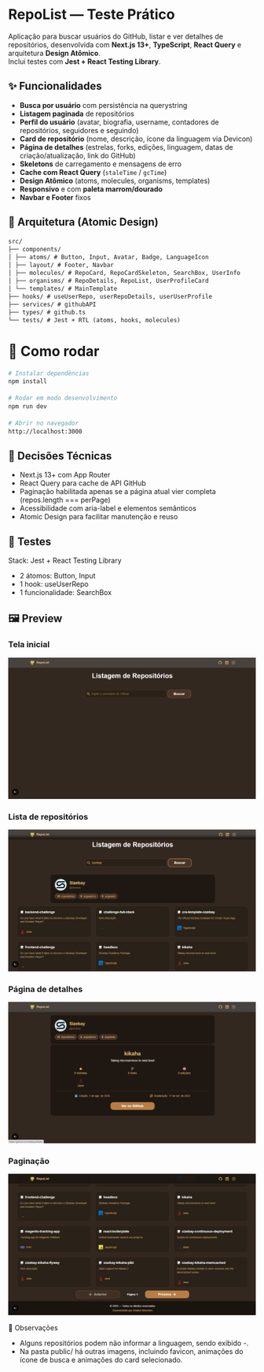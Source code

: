 # RepoList — Teste Prático

Aplicação para buscar usuários do GitHub, listar e ver detalhes de repositórios, desenvolvida com **Next.js 13+**, **TypeScript**, **React Query** e arquitetura **Design Atômico**.  
Inclui testes com **Jest + React Testing Library**.

## ✨ Funcionalidades

- **Busca por usuário** com persistência na querystring  
- **Listagem paginada** de repositórios  
- **Perfil do usuário** (avatar, biografia, username, contadores de repositórios, seguidores e seguindo)  
- **Card de repositório** (nome, descrição, ícone da linguagem via Devicon)  
- **Página de detalhes** (estrelas, forks, edições, linguagem, datas de criação/atualização, link do GitHub)  
- **Skeletons** de carregamento e mensagens de erro
- **Cache com React Query** (`staleTime` / `gcTime`)  
- **Design Atômico** (atoms, molecules, organisms, templates)  
- **Responsivo** e com **paleta marrom/dourado**  
- **Navbar e Footer** fixos

## 🧱 Arquitetura (Atomic Design)
```
src/
├── components/
│ ├── atoms/ # Button, Input, Avatar, Badge, LanguageIcon
│ ├── layout/ # Footer, Navbar
│ ├── molecules/ # RepoCard, RepoCardSkeleton, SearchBox, UserInfo
│ ├── organisms/ # RepoDetails, RepoList, UserProfileCard
│ └── templates/ # MainTemplate
├── hooks/ # useUserRepo, userRepoDetails, userUserProfile
├── services/ # githubAPI
├── types/ # github.ts
└── tests/ # Jest + RTL (atoms, hooks, molecules)
```

# 🚀 Como rodar

```bash
# Instalar dependências
npm install

# Rodar em modo desenvolvimento
npm run dev

# Abrir no navegador
http://localhost:3000
```

## 🧠 Decisões Técnicas

- Next.js 13+ com App Router
- React Query para cache de API GitHub
- Paginação habilitada apenas se a página atual vier completa (repos.length === perPage)
- Acessibilidade com aria-label e elementos semânticos
- Atomic Design para facilitar manutenção e reuso

## 🧪 Testes

Stack: Jest + React Testing Library
- 2 átomos: Button, Input
- 1 hook: useUserRepo
- 1 funcionalidade: SearchBox

## 🖼️ Preview

### Tela inicial
![Tela inicial](public/tela-inicial.png)

### Lista de repositórios
![Lista de repositórios](public/lista-repositorios.png)

### Página de detalhes
![Página detalhada](public/pagina-detalhada-com-info-do-usuario-e-repositorio.png)

### Paginação
![Paginação](public/anterior-proxima-pagina.png)


📌 Observações

- Alguns repositórios podem não informar a linguagem, sendo exibido -.
- Na pasta public/ há outras imagens, incluindo favicon, animações do ícone de busca e animações do card selecionado.
